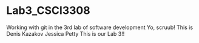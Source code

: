 # Lab3_CSCI3308
Working with git in the 3rd lab of software development
Yo, scruub! This is Denis Kazakov
Jessica Petty
This is our Lab 3!!
